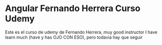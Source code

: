 # Angular Fernando Herrera Curso Udemy

Este es el curso de udemy de Fernando Herrera, muy good instructor
I have learn much (have y has OJO CON ESO), pero todavia hay que seguir
